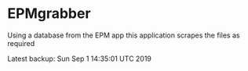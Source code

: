 # EPMgrabber
Using a database from the EPM app this application scrapes the files as required


Latest backup: Sun Sep 1 14:35:01 UTC 2019
